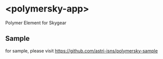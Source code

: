 # \<polymersky-app\>

Polymer Element for Skygear

## Sample
for sample, please visit https://github.com/astri-isns/polymersky-sample
